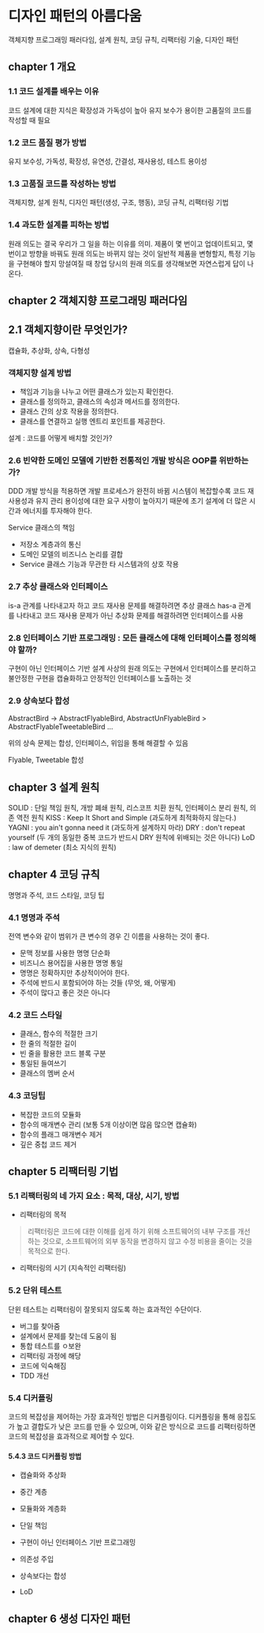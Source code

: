 # 디자인 패턴의 아름다움

객체지향 프로그래밍 패러다임, 설계 원칙, 코딩 규칙, 리팩터링 기술, 디자인 패턴

## chapter 1 개요

### 1.1 코드 설계를 배우는 이유

코드 설계에 대한 지식은 확장성과 가독성이 높아 유지 보수가 용이한 고품질의 코드를 작성할 때 필요

### 1.2 코드 품질 평가 방법
유지 보수성, 가독성, 확장성, 유연성, 간결성, 재사용성, 테스트 용이성

### 1.3 고품질 코드를 작성하는 방법
객체지향, 설계 원칙, 디자인 패턴(생성, 구조, 행동), 코딩 규칙, 리팩터링 기법

### 1.4 과도한 설계를 피하는 방법
원래 의도는 결국 우리가 그 일을 하는 이유를 의미. 제품이 몇 번이고 업데이트되고, 몇 번이고 방향을 바꿔도 원래 의도는 바뀌지 않는 것이 일반적
제품을 변형할지, 특정 기능을 구현해야 할지 망설여질 때 창업 당시의 원래 의도를 생각해보면 자연스럽게 답이 나온다.


## chapter 2 객체지향 프로그래밍 패러다임

## 2.1 객체지향이란 무엇인가?

캡슐화, 추상화, 상속, 다형성

### 객체지향 설계 방법
- 책임과 기능을 나누고 어떤 클래스가 있는지 확인한다.
- 클래스를 정의하고, 클래스의 속성과 메서드를 정의한다.
- 클래스 간의 상호 작용을 정의한다.
- 클래스를 연결하고 실행 엔트리 포인트를 제공한다.

설계 : 코드를 어떻게 배치할 것인가?

### 2.6 빈약한 도메인 모델에 기반한 전통적인 개발 방식은 OOP를 위반하는가?
DDD 개발 방식을 적용하면 개발 프로세스가 완전히 바뀜
시스템이 복잡할수록 코드 재사용성과 유지 관리 용이성에 대한 요구 사항이 높아지기 때문에 초기 설계에 더 많은 시간과 에너지를 투자해야 한다.


Service 클래스의 책임
- 저장소 계층과의 통신
- 도메인 모델의 비즈니스 논리를 결합
- Service 클래스 기능과 무관한 타 시스템과의 상호 작용

### 2.7 추상 클래스와 인터페이스

is-a 관계를 나타내고자 하고 코드 재사용 문제를 해결하려면 추상 클래스
has-a 관계를 나타내고 코드 재사용 문제가 아닌 추상화 문제를 해결하려면 인터페이스를 사용

### 2.8 인터페이스 기반 프로그래밍 : 모든 클래스에 대해 인터페이스를 정의해야 할까?
구현이 아닌 인터페이스 기반 설계 사상의 원래 의도는 구현에서 인터페이스를 분리하고 불안정한 구현을 캡슐화하고 안정적인 인터페이스를 노출하는 것

### 2.9 상속보다 합성
AbstractBird -> AbstractFlyableBird, AbstractUnFlyableBird > AbstractFlyableTweetableBird ...

위의 상속 문제는 합성, 인터페이스, 위임을 통해 해결할 수 있음

Flyable, Tweetable 합성


## chapter 3 설계 원칙

SOLID : 단일 책임 원칙, 개방 폐쇄 원칙, 리스코프 치환 원칙, 인터페이스 분리 원칙, 의존 역전 원칙 
KISS : Keep It Short and Simple (과도하게 최적화하지 않는다.)
YAGNI : you ain't gonna need it (과도하게 설계하지 마라)
DRY : don't repeat yourself (두 개의 동일한 중복 코드가 반드시 DRY 원칙에 위배되는 것은 아니다)
LoD : law of demeter (최소 지식의 원칙)


## chapter 4 코딩 규칙

명명과 주석, 코드 스타일, 코딩 팁

### 4.1 명명과 주석
전역 변수와 같이 범위가 큰 변수의 경우 긴 이름을 사용하는 것이 좋다.

- 문맥 정보를 사용한 명명 단순화
- 비즈니스 용어집을 사용한 명명 통일
- 명명은 정확하지만 추상적이어야 한다.
- 주석에 반드시 포함되어야 하는 것들 (무엇, 왜, 어떻게)
- 주석이 많다고 좋은 것은 아니다


### 4.2 코드 스타일

- 클래스, 함수의 적절한 크기
- 한 줄의 적절한 길이
- 빈 줄을 활용한 코드 블록 구분
- 통일된 들여쓰기
- 클래스의 멤버 순서

### 4.3 코딩팁
- 복잡한 코드의 모듈화
- 함수의 매개변수 관리 (보통 5개 이상이면 많음 많으면 캡슐화)
- 함수의 플래그 매개변수 제거
- 깊은 중첩 코드 제거

## chapter 5 리팩터링 기법

### 5.1 리팩터링의 네 가지 요소 : 목적, 대상, 시기, 방법

- 리팩터링의 목적
> 리팩터링은 코드에 대한 이해를 쉽게 하기 위해 소프트웨어의 내부 구조를 개선하는 것으로, 소프트웨어의 외부 동작을 변경하지 않고 수정 비용을 줄이는 것을 목적으로 한다.

- 리팩터링의 시기 (지속적인 리팩터링)

### 5.2 단위 테스트
단윈 테스트는 리팩터링이 잘못되지 않도록 하는 효과적인 수단이다.
- 버그를 찾아줌
- 설계에서 문제를 찾는데 도움이 됨
- 통합 테스트를 ㅇ보완
- 리팩터링 과정에 해당
- 코드에 익숙해짐
- TDD 개선

### 5.4 디커플링
코드의 복잡성을 제어하는 가장 효과적인 방법은 디커플링이다.
디커플링을 통해 응집도가 높고 결합도가 낮은 코드를 만들 수 있으며, 이와 같은 방식으로 코드를 리팩터링하면 코드의 복잡성을 효과적으로 제어할 수 있다.

#### 5.4.3 코드 디커플링 방법

- 캡슐화와 추상화
- 중간 계층
- 모듈화와 계층화

- 단일 책임
- 구현이 아닌 인터페이스 기반 프로그래밍
- 의존성 주입
- 상속보다는 합성
- LoD

## chapter 6 생성 디자인 패턴

